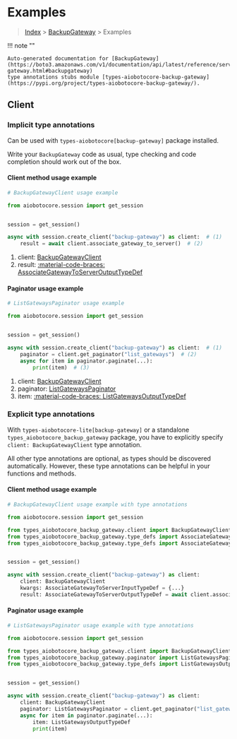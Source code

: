 # Examples

> [Index](../README.md) > [BackupGateway](./README.md) > Examples

!!! note ""

    Auto-generated documentation for [BackupGateway](https://boto3.amazonaws.com/v1/documentation/api/latest/reference/services/backup-gateway.html#backupgateway)
    type annotations stubs module [types-aiobotocore-backup-gateway](https://pypi.org/project/types-aiobotocore-backup-gateway/).

## Client

### Implicit type annotations

Can be used with `types-aiobotocore[backup-gateway]` package installed.

Write your `BackupGateway` code as usual,
type checking and code completion should work out of the box.



#### Client method usage example

```python
# BackupGatewayClient usage example

from aiobotocore.session import get_session


session = get_session()

async with session.create_client("backup-gateway") as client:  # (1)
    result = await client.associate_gateway_to_server()  # (2)
```

1. client: [BackupGatewayClient](./client.md)
2. result: [:material-code-braces: AssociateGatewayToServerOutputTypeDef](./type_defs.md#associategatewaytoserveroutputtypedef)



#### Paginator usage example

```python
# ListGatewaysPaginator usage example

from aiobotocore.session import get_session


session = get_session()

async with session.create_client("backup-gateway") as client:  # (1)
    paginator = client.get_paginator("list_gateways")  # (2)
    async for item in paginator.paginate(...):
        print(item)  # (3)
```

1. client: [BackupGatewayClient](./client.md)
2. paginator: [ListGatewaysPaginator](./paginators.md#listgatewayspaginator)
3. item: [:material-code-braces: ListGatewaysOutputTypeDef](./type_defs.md#listgatewaysoutputtypedef)




### Explicit type annotations

With `types-aiobotocore-lite[backup-gateway]`
or a standalone `types_aiobotocore_backup_gateway` package, you have to explicitly specify
`client: BackupGatewayClient` type annotation.

All other type annotations are optional, as types should be discovered automatically.
However, these type annotations can be helpful in your functions and methods.


#### Client method usage example

```python
# BackupGatewayClient usage example with type annotations

from aiobotocore.session import get_session

from types_aiobotocore_backup_gateway.client import BackupGatewayClient
from types_aiobotocore_backup_gateway.type_defs import AssociateGatewayToServerOutputTypeDef
from types_aiobotocore_backup_gateway.type_defs import AssociateGatewayToServerInputTypeDef


session = get_session()

async with session.create_client("backup-gateway") as client:
    client: BackupGatewayClient
    kwargs: AssociateGatewayToServerInputTypeDef = {...}
    result: AssociateGatewayToServerOutputTypeDef = await client.associate_gateway_to_server(**kwargs)
```



#### Paginator usage example

```python
# ListGatewaysPaginator usage example with type annotations

from aiobotocore.session import get_session

from types_aiobotocore_backup_gateway.client import BackupGatewayClient
from types_aiobotocore_backup_gateway.paginator import ListGatewaysPaginator
from types_aiobotocore_backup_gateway.type_defs import ListGatewaysOutputTypeDef


session = get_session()

async with session.create_client("backup-gateway") as client:
    client: BackupGatewayClient
    paginator: ListGatewaysPaginator = client.get_paginator("list_gateways")
    async for item in paginator.paginate(...):
        item: ListGatewaysOutputTypeDef
        print(item)
```


